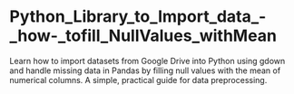 # Python_Library_to_Import_data_-_how-_tofill_NullValues_withMean
Learn how to import datasets from Google Drive into Python using gdown and handle missing data in Pandas by filling null values with the mean of numerical columns. A simple, practical guide for data preprocessing.
